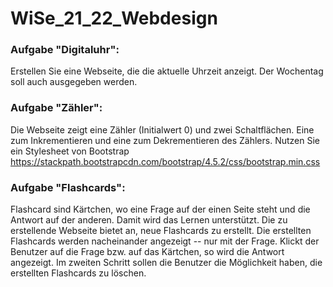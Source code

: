 # WiSe_21_22_Webdesign

### Aufgabe "Digitaluhr":
Erstellen Sie eine Webseite, die die aktuelle Uhrzeit anzeigt. Der Wochentag soll auch ausgegeben werden.

### Aufgabe "Zähler":
Die Webseite zeigt eine Zähler (Initialwert 0) und zwei Schaltflächen. Eine zum Inkrementieren und eine zum Dekrementieren des Zählers. Nutzen Sie ein Stylesheet von Bootstrap
https://stackpath.bootstrapcdn.com/bootstrap/4.5.2/css/bootstrap.min.css

### Aufgabe "Flashcards":
Flashcard sind Kärtchen, wo eine Frage auf der einen Seite steht und die Antwort auf der anderen. Damit wird das Lernen unterstützt.
Die zu erstellende Webseite bietet an, neue Flashcards zu erstellt. Die erstellten Flashcards werden nacheinander angezeigt -- nur mit der Frage. Klickt der Benutzer auf die Frage bzw. auf das Kärtchen, so wird die Antwort angezeigt.
Im zweiten Schritt sollen die Benutzer die Möglichkeit haben, die erstellten Flashcards zu löschen.
